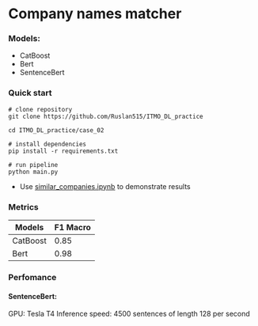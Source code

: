 # Company names matcher
### Models:
*   CatBoost
*   Bert
*   SentenceBert

### Quick start
```
# clone repository
git clone https://github.com/Ruslan515/ITMO_DL_practice

cd ITMO_DL_practice/case_02

# install dependencies
pip install -r requirements.txt

# run pipeline
python main.py
```
*   Use [similar_companies.ipynb](https://github.com/Ruslan515/ITMO_DL_practice/blob/main/case_02/similar_companies.ipynb) to demonstrate results

### Metrics
Models   |  F1 Macro
  ---    |    ---              
CatBoost |   0.85 |
Bert     |   0.98 |

### Perfomance
#### SentenceBert:
GPU: Tesla T4
Inference speed: 4500 sentences of length 128 per second
